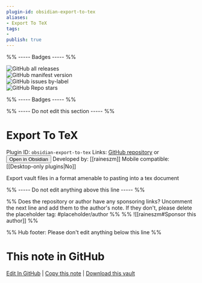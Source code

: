 ```yaml
---
plugin-id: obsidian-export-to-tex
aliases:
- Export To TeX
tags: 
- 
publish: true
---
```


%% ----- Badges ----- %%

![GitHub all releases](https://img.shields.io/github/downloads/raineszm/obsidian-export-to-tex/total?color=573E7A&logo=github&style=for-the-badge)   
![GitHub manifest version](https://img.shields.io/github/manifest-json/v/raineszm/obsidian-export-to-tex?color=573E7A&logo=github&style=for-the-badge)   
![GitHub issues by-label](https://img.shields.io/github/issues/raineszm/obsidian-export-to-tex/help%20wanted?color=573E7A&logo=github&style=for-the-badge)   
![GitHub Repo stars](https://img.shields.io/github/stars/raineszm/obsidian-export-to-tex?color=573E7A&logo=github&style=for-the-badge)

%% ----- Badges ----- %%

%% ----- Do not edit this section ----- %%

# Export To TeX

Plugin ID: `obsidian-export-to-tex`
Links: [GitHub repository](https://github.com/raineszm/obsidian-export-to-tex) or [<button id=HH>Open in Obsidian</button>](obsidian://show-plugin?id=obsidian-export-to-tex)
Developed by: [[raineszm]]
Mobile compatible: [[Desktop-only plugins|No]]

Export vault files in a format amenable to pasting into a tex document

%% ----- Do not edit anything above this line ----- %% 

%% Does the repository or author have any sponsoring links? Uncomment the next line and add them to the author's note. If they don't, please delete the placeholder tag: #placeholder/author %%
%% ![[raineszm#Sponsor this author]] %%

%% Hub footer: Please don't edit anything below this line %%

# This note in GitHub

<span class="git-footer">[Edit In GitHub](https://github.dev/obsidian-community/obsidian-hub/blob/main/02%20-%20Community%20Expansions/02.05%20All%20Community%20Expansions/Plugins/obsidian-export-to-tex.md "git-hub-edit-note") | [Copy this note](https://raw.githubusercontent.com/obsidian-community/obsidian-hub/main/02%20-%20Community%20Expansions/02.05%20All%20Community%20Expansions/Plugins/obsidian-export-to-tex.md "git-hub-copy-note") | [Download this vault](https://github.com/obsidian-community/obsidian-hub/archive/refs/heads/main.zip "git-hub-download-vault") </span>
